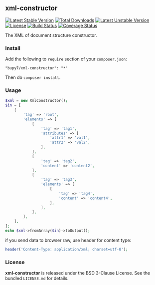 xml-constructor
---------------

[![Latest Stable Version](https://poser.pugx.org/bupy7/xml-constructor/v/stable)](https://packagist.org/packages/bupy7/xml-constructor)
[![Total Downloads](https://poser.pugx.org/bupy7/xml-constructor/downloads)](https://packagist.org/packages/bupy7/xml-constructor)
[![Latest Unstable Version](https://poser.pugx.org/bupy7/xml-constructor/v/unstable)](https://packagist.org/packages/bupy7/xml-constructor)
[![License](https://poser.pugx.org/bupy7/xml-constructor/license)](https://packagist.org/packages/bupy7/xml-constructor)
[![Build Status](https://travis-ci.org/bupy7/xml-constructor.svg?branch=master)](https://travis-ci.org/bupy7/xml-constructor)
[![Coverage Status](https://coveralls.io/repos/bupy7/xml-constructor/badge.svg?branch=master&service=github)](https://coveralls.io/github/bupy7/xml-constructor?branch=master)

The XML of document structure constructor.

### Install

Add the following to `require` section of your `composer.json`:

```
"bupy7/xml-constructor": "*"
```

Then do `composer install`.

### Usage

```php
$xml = new XmlConstructor();
$in = [
    [
        'tag' => 'root',
        'elements' => [
            [
                'tag' => 'tag1',
                'attributes' => [
                    'attr1' => 'val1',
                    'attr2' => 'val2',
                ],
            ],
            [
                'tag' => 'tag2',
                'content' => 'content2',
            ],
            [
                'tag' => 'tag3',
                'elements' => [
                    [
                        'tag' => 'tag4',
                        'content' => 'content4',
                    ],
                ],
            ],
        ],
    ],
];
echo $xml->fromArray($in)->toOutput();
```

if you send data to browser raw, use header for content type:

```php
header('Content-Type: application/xml; charset=utf-8');
```

### License

**xml-constructor** is released under the BSD 3-Clause License. See the bundled `LICENSE.md` for details.
